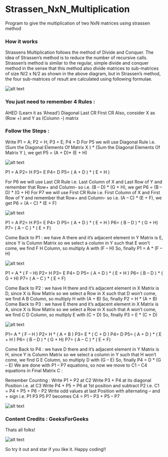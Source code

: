 # Strassen_NxN_Multiplication

Program to give the multiplication of two NxN matrices using strassen method

### How it works

Strassens Multiplication follows the method of Divide and Conquer. 
The idea of Strassen’s method is to reduce the number of recursive calls. Strassen’s method is similar to the regular, simple divide and conquer method in the sense that this method also divide matrices to sub-matrices of size N/2 x N/2 as shown in the above diagram, but in Strassen’s method, the four sub-matrices of result are calculated using following formulae.

![alt text](http://cdncontribute.geeksforgeeks.org/wp-content/uploads/stressen_formula_new_new1.png)

### You just need to remember 4 Rules :

AHED (Learn it as ‘Ahead’)
Diagonal
Last CR
First CR
Also, consider X as (Row +) and Y as (Column -) matrix

### Follow the Steps :

Write P1 = A; P2 = H; P3 = E; P4 = D
For P5 we will use Diagonal Rule i.e.
(Sum the Diagonal Elements Of Matrix X ) * (Sum the Diagonal Elements Of Matrix Y ), we get
P5 = (A + D)* (E + H)

![alt text](https://cdncontribute.geeksforgeeks.org/wp-content/uploads/strasen.png)

P1 = A
P2= H
P3= E
P4= D
P5= ( A + D ) * ( E + H )

For P6 we will use Last CR Rule i.e. Last Column of X and Last Row of Y and remember that Row+ and Column- so i.e. (B – D) * (G + H), we get
P6 = (B – D) * (G + H)
For P7 we will use First CR Rule i.e. First Column of X and First Row of Y and remember that Row+ and Column- so i.e. (A – C) * (E + F), we get
P6 = (A – C) * (E + F)

![alt text](https://cdncontribute.geeksforgeeks.org/wp-content/uploads/strasen-1.png)

P1 = A
P2= H
P3= E
P4= D
P5= ( A + D ) * ( E + H )
P6= ( B – D ) * ( G + H)
P7= ( A – C ) * ( E + F)

Come Back to P1 : we have A there and it’s adjacent element in Y Matrix is E, since Y is Column Matrix so we select a column in Y such that E won’t come, we find F H Column, so multiply A with (F – H)
So, finally P1 = A * (F – H)

![alt text](https://cdncontribute.geeksforgeeks.org/wp-content/uploads/strasen-2.png)

P1 = A * ( F – H)
P2= H
P3= E
P4= D
P5= ( A + D ) * ( E + H )
P6= ( B – D ) * ( G + H)
P7= ( A – C ) * ( E + F)

Come Back to P2 : we have H there and it’s adjacent element in X Matrix is D, since X is Row Matrix so we select a Row in X such that D won’t come, we find A B Column, so multiply H with (A + B)
So, finally P2 = H * (A + B)
Come Back to P3 : we have E there and it’s adjacent element in X Matrix is A, since X is Row Matrix so we select a Row in X such that A won’t come, we find C D Column, so multiply E with (C + D)
So, finally P3 = E * (C + D)

![alt text](https://cdncontribute.geeksforgeeks.org/wp-content/uploads/strasen-3.png)

P1= A * ( F – H )
P2= H * ( A + B )
P3= E * ( C + D )
P4= D
P5= ( A + D ) * ( E + H )
P6= ( B – D ) * ( G + H)
P7= ( A – C ) * ( E + F)

Come Back to P4 : we have D there and it’s adjacent element in Y Matrix is H, since Y is Column Matrix so we select a column in Y such that H won’t come, we find G E Column, so multiply D with (G – E)
So, finally P4 = D * (G – E)
We are done with P1 – P7 equations, so now we move to C1 – C4 equations in Final Matrix C :

Remember Counting : Write P1 + P2 at C2
Write P3 + P4 at its diagonal Position i.e. at C3
Write P4 + P5 + P6 at 1st position and subtract P2 i.e. C1 = P4 + P5 + P6 – P2
Write odd values at last Position with alternating – and + sign i.e. P1 P3 P5 P7 becomes
C4 = P1 – P3 + P5 – P7

![alt text](https://cdncontribute.geeksforgeeks.org/wp-content/uploads/strasen-4.png)

### Content Credits : GeeksForGeeks

Thats all folks!
<p align="center">

![alt text](https://media.giphy.com/media/upg0i1m4DLe5q/giphy.gif)

</p>
So try it out and star if you like it. Happy coding!!
